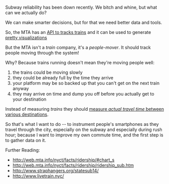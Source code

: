 
Subway reliability has been down recently. We bitch and whine, but what can we actually do?

We can make smarter decisions, but for that we need better data and tools.

So, the MTA has an [API to tracks trains](http://apps.mta.info/traintime/)
and it can be used to generate [pretty visualizations](http://www.livetrain.nyc/)

But the MTA isn't a *train* company, it's a *people-mover*.
It should track people moving through the system!

Why? Because trains running doesn't mean they're moving people well:

1. the trains could be moving slowly
2. they could be already full by the time they arrive
3. your platform may be so backed up that you can't get on the next train anyway
4. they may arrive on time and dump you off before you actually get to your destination

Instead of measuring *trains* they should [measure *actual travel time*
between various destinations](https://ipnetwork.bgtmo.ip.att.net/pws/network_delay.html).

So that's what I want to do -- to instrument people's smartphones as they
travel through the city, especially on the subway and especially during
rush hour; because I want to improve my own commute time, and the first
step is to gather data on it.

Further Reading:
* http://web.mta.info/nyct/facts/ridership/#chart_s
* http://web.mta.info/nyct/facts/ridership/ridership_sub.htm
* http://www.straphangers.org/statesub14/
* http://www.livetrain.nyc/
